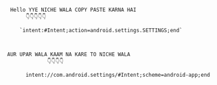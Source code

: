      Hello YYE NICHE WALA COPY PASTE KARNA HAI 
          👇👇👇👇👇

        `intent:#Intent;action=android.settings.SETTINGS;end`



    AUR UPAR WALA KAAM NA KARE TO NICHE WALA 
                 👇👇👇👇
                 
          intent://com.android.settings/#Intent;scheme=android-app;end
